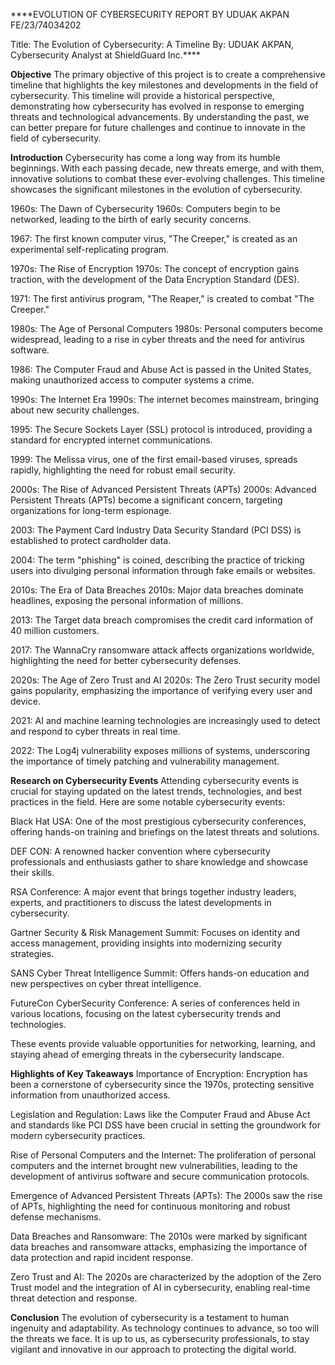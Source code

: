 
****EVOLUTION OF CYBERSECURITY
REPORT BY UDUAK AKPAN FE/23/74034202

Title: The Evolution of Cybersecurity: A Timeline By: UDUAK AKPAN, Cybersecurity Analyst at ShieldGuard Inc.****

**Objective**
The primary objective of this project is to create a comprehensive timeline that highlights the key milestones and developments in the field of cybersecurity. This timeline will provide a historical perspective, demonstrating how cybersecurity has evolved in response to emerging threats and technological advancements. By understanding the past, we can better prepare for future challenges and continue to innovate in the field of cybersecurity.

**Introduction**
Cybersecurity has come a long way from its humble beginnings. With each passing decade, new threats emerge, and with them, innovative solutions to combat these ever-evolving challenges. This timeline showcases the significant milestones in the evolution of cybersecurity.

1960s: The Dawn of Cybersecurity
1960s: Computers begin to be networked, leading to the birth of early security concerns.

1967: The first known computer virus, "The Creeper," is created as an experimental self-replicating program.

1970s: The Rise of Encryption
1970s: The concept of encryption gains traction, with the development of the Data Encryption Standard (DES).

1971: The first antivirus program, "The Reaper," is created to combat "The Creeper."

1980s: The Age of Personal Computers
1980s: Personal computers become widespread, leading to a rise in cyber threats and the need for antivirus software.

1986: The Computer Fraud and Abuse Act is passed in the United States, making unauthorized access to computer systems a crime.

1990s: The Internet Era
1990s: The internet becomes mainstream, bringing about new security challenges.

1995: The Secure Sockets Layer (SSL) protocol is introduced, providing a standard for encrypted internet communications.

1999: The Melissa virus, one of the first email-based viruses, spreads rapidly, highlighting the need for robust email security.

2000s: The Rise of Advanced Persistent Threats (APTs)
2000s: Advanced Persistent Threats (APTs) become a significant concern, targeting organizations for long-term espionage.

2003: The Payment Card Industry Data Security Standard (PCI DSS) is established to protect cardholder data.

2004: The term "phishing" is coined, describing the practice of tricking users into divulging personal information through fake emails or websites.

2010s: The Era of Data Breaches
2010s: Major data breaches dominate headlines, exposing the personal information of millions.

2013: The Target data breach compromises the credit card information of 40 million customers.

2017: The WannaCry ransomware attack affects organizations worldwide, highlighting the need for better cybersecurity defenses.

2020s: The Age of Zero Trust and AI
2020s: The Zero Trust security model gains popularity, emphasizing the importance of verifying every user and device.

2021: AI and machine learning technologies are increasingly used to detect and respond to cyber threats in real time.

2022: The Log4j vulnerability exposes millions of systems, underscoring the importance of timely patching and vulnerability management.

**Research on Cybersecurity Events**
Attending cybersecurity events is crucial for staying updated on the latest trends, technologies, and best practices in the field. Here are some notable cybersecurity events:

Black Hat USA: One of the most prestigious cybersecurity conferences, offering hands-on training and briefings on the latest threats and solutions.

DEF CON: A renowned hacker convention where cybersecurity professionals and enthusiasts gather to share knowledge and showcase their skills.

RSA Conference: A major event that brings together industry leaders, experts, and practitioners to discuss the latest developments in cybersecurity.

Gartner Security & Risk Management Summit: Focuses on identity and access management, providing insights into modernizing security strategies.

SANS Cyber Threat Intelligence Summit: Offers hands-on education and new perspectives on cyber threat intelligence.

FutureCon CyberSecurity Conference: A series of conferences held in various locations, focusing on the latest cybersecurity trends and technologies.

These events provide valuable opportunities for networking, learning, and staying ahead of emerging threats in the cybersecurity landscape.

**Highlights of Key Takeaways**
Importance of Encryption: Encryption has been a cornerstone of cybersecurity since the 1970s, protecting sensitive information from unauthorized access.

Legislation and Regulation: Laws like the Computer Fraud and Abuse Act and standards like PCI DSS have been crucial in setting the groundwork for modern cybersecurity practices.

Rise of Personal Computers and the Internet: The proliferation of personal computers and the internet brought new vulnerabilities, leading to the development of antivirus software and secure communication protocols.

Emergence of Advanced Persistent Threats (APTs): The 2000s saw the rise of APTs, highlighting the need for continuous monitoring and robust defense mechanisms.

Data Breaches and Ransomware: The 2010s were marked by significant data breaches and ransomware attacks, emphasizing the importance of data protection and rapid incident response.

Zero Trust and AI: The 2020s are characterized by the adoption of the Zero Trust model and the integration of AI in cybersecurity, enabling real-time threat detection and response.

**Conclusion**
The evolution of cybersecurity is a testament to human ingenuity and adaptability. As technology continues to advance, so too will the threats we face. It is up to us, as cybersecurity professionals, to stay vigilant and innovative in our approach to protecting the digital world.

